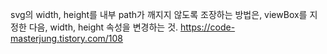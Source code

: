 svg의 width, height를 내부 path가 깨지지 않도록 조장하는 방법은, viewBox를 지정한 다음, width, height 속성을 변경하는 것.
https://code-masterjung.tistory.com/108